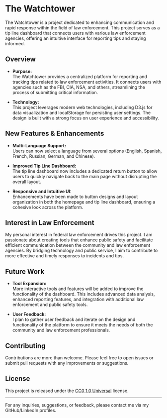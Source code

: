 # The Watchtower

The Watchtower is a project dedicated to enhancing communication and rapid response within the field of law enforcement. This project serves as a tip line dashboard that connects users with various law enforcement agencies, offering an intuitive interface for reporting tips and staying informed.

## Overview

- **Purpose:**  
  The Watchtower provides a centralized platform for reporting and tracking tips related to law enforcement activities. It connects users with agencies such as the FBI, CIA, NSA, and others, streamlining the process of submitting critical information.

- **Technology:**  
  This project leverages modern web technologies, including D3.js for data visualization and localStorage for persisting user settings. The design is built with a strong focus on user experience and accessibility.

## New Features & Enhancements

- **Multi-Language Support:**  
  Users can now select a language from several options (English, Spanish, French, Russian, German, and Chinese).

- **Improved Tip Line Dashboard:**  
  The tip line dashboard now includes a dedicated return button to allow users to quickly navigate back to the main page without disrupting the overall layout.

- **Responsive and Intuitive UI:**  
  Enhancements have been made to button designs and layout organization in both the homepage and tip line dashboard, ensuring a cohesive look across the platform.

## Interest in Law Enforcement

My personal interest in federal law enforcement drives this project. I am passionate about creating tools that enhance public safety and facilitate efficient communication between the community and law enforcement agencies. By bridging technology and public service, I aim to contribute to more effective and timely responses to incidents and tips.

## Future Work

- **Tool Expansion:**  
  More interactive tools and features will be added to improve the functionality of the dashboard. This includes advanced data analysis, enhanced reporting features, and integration with additional law enforcement and public safety tools.

- **User Feedback:**  
  I plan to gather user feedback and iterate on the design and functionality of the platform to ensure it meets the needs of both the community and law enforcement professionals.

## Contributing

Contributions are more than welcome. Please feel free to open issues or submit pull requests with any improvements or suggestions.

## License

This project is released under the [CC0 1.0 Universal](https://creativecommons.org/publicdomain/zero/1.0/) license.

---

For any inquiries, suggestions, or feedback, please contact me via my GitHub/LinkedIn profiles.